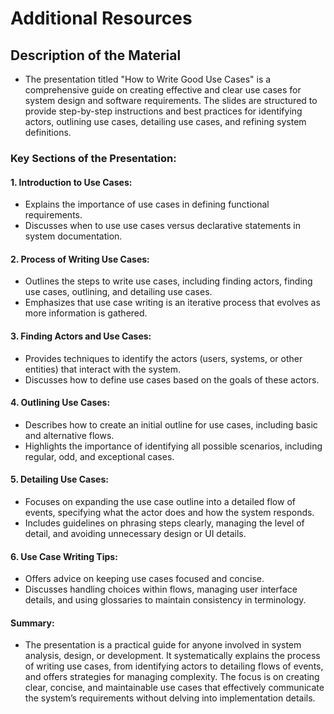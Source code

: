 # Additional Resources


## Description of the Material
- The presentation titled "How to Write Good Use Cases" is a comprehensive guide on creating effective and clear use cases for system design and software requirements. The slides are structured to provide step-by-step instructions and best practices for identifying actors, outlining use cases, detailing use cases, and refining system definitions.

### Key Sections of the Presentation:
#### 1. Introduction to Use Cases:
- Explains the importance of use cases in defining functional requirements.
- Discusses when to use use cases versus declarative statements in system documentation.

#### 2. Process of Writing Use Cases:
- Outlines the steps to write use cases, including finding actors, finding use cases, outlining, and detailing use cases.
- Emphasizes that use case writing is an iterative process that evolves as more information is gathered.

#### 3. Finding Actors and Use Cases:
- Provides techniques to identify the actors (users, systems, or other entities) that interact with the system.
- Discusses how to define use cases based on the goals of these actors.

#### 4. Outlining Use Cases:
- Describes how to create an initial outline for use cases, including basic and alternative flows.
- Highlights the importance of identifying all possible scenarios, including regular, odd, and exceptional cases.

#### 5. Detailing Use Cases:
- Focuses on expanding the use case outline into a detailed flow of events, specifying what the actor does and how the system responds.
- Includes guidelines on phrasing steps clearly, managing the level of detail, and avoiding unnecessary design or UI details.

#### 6. Use Case Writing Tips:
- Offers advice on keeping use cases focused and concise.
- Discusses handling choices within flows, managing user interface details, and using glossaries to maintain consistency in terminology.

#### Summary:
- The presentation is a practical guide for anyone involved in system analysis, design, or development. It systematically explains the process of writing use cases, from identifying actors to detailing flows of events, and offers strategies for managing complexity. The focus is on creating clear, concise, and maintainable use cases that effectively communicate the system’s requirements without delving into implementation details.
